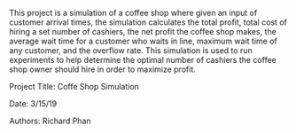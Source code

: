 This project is a simulation of a coffee shop where given an input of customer arrival times, the simulation calculates
the total profit, total cost of hiring a set number of cashiers, the net profit the coffee shop makes, the average wait
time for a customer who waits in line, maximum wait time of any customer, and the overflow rate. This simulation is used
to run experiments to help determine the optimal number of cashiers the coffee shop owner should hire in order to maximize
profit.

Project Title: Coffe Shop Simulation

Date: 3/15/19

Authors: Richard Phan

